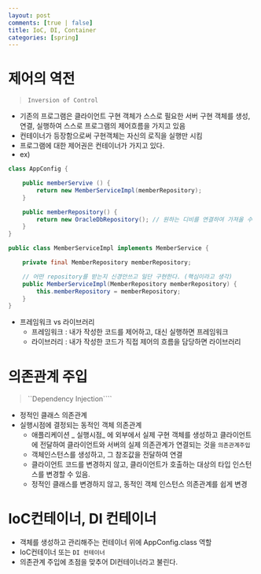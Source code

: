 ```yaml
---
layout: post
comments: [true | false]
title: IoC, DI, Container
categories: [spring]
---
```


# 제어의 역전

> ```Inversion of Control```
- 기존의 프로그램은 클라이언트 구현 객체가 스스로 필요한 서버 구현 객체를 생성, 연결, 실행하여 스스로 프로그램의 제어흐름을 가지고 있음
- 컨테이너가 등장함으로써 구현객체는 자신의 로직을 실행만 시킴
- 프로그램에 대한 제어권은 컨테이너가 가지고 있다. 
- ex)
```java
class AppConfig {

    public memberServive () {
        return new MemberServiceImpl(memberRepository);
    }

    public memberRepository() {
        return new OracleDbRepository(); // 원하는 디비를 연결하여 가져올 수 있다.
    }
}
```
```java
public class MemberServiceImpl implements MemberService {

    private final MemberRepository memberRepository;

    // 어떤 repository를 받는지 신경안쓰고 일단 구현한다. (핵심이라고 생각)
    public MemberServiceImpl(MemberRepository memberRepository) {
        this.memberRepository = memberRepository;
    }
}
```
- 프레임워크 vs 라이브러리
  - 프레임워크 : 내가 작성한 코드를 제어하고, 대신 실행하면 프레임워크
  - 라이브러리 : 내가 작성한 코드가 직접 제어의 흐름을 담당하면 라이브러리

# 의존관계 주입

> ``Dependency Injection````
- 정적인 클래스 의존관계
- 실행시점에 결정되는 동적인 객체 의존관계
  - 애플리케이션 _ 실행시점_ 에 외부에서 실제 구현 객체를 생성하고 클라이언트에 전달하여 클라이언트와 서버의 실제 의존관계가 연결되는 것을 ```의존관계주입```
  - 객체인스턴스를 생성하고, 그 참조값을 전달하여 연결
  - 클라이언트 코드를 변경하지 않고, 클라이언트가 호출하는 대상의 타입 인스턴스를 변경할 수 있음.
  - 정적인 클래스를 변경하지 않고, 동적인 객체 인스턴스 의존관계를 쉽게 변경


# IoC컨테이너, DI 컨테이너
 - 객체를 생성하고 관리해주는 컨테이너 위에 AppConfig.class 역할
 - IoC컨테이너 또는 ```DI 컨테이너```
 - 의존관계 주입에 초점을 맞추어 DI컨테이너라고 불린다.